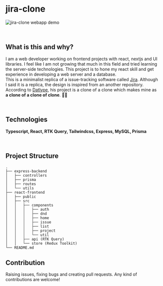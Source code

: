 # jira-clone

![jira-clone webapp demo](./jira-hq.gif)

<br/>

## What is this and why?
I am a web developer working on frontend projects with react, nextjs and UI libraries. I feel like I am not growing that much in this field and tried learning the server-side technologies. This project is to hone my react skill and get experience in developing a web server and a database.  
This is a minimalist replica of a issue-tracking software called [Jira](https://www.atlassian.com/software/jira). Although I said it is a replica, the design is inspired from an another repository. According to [Datlype](https://github.com/Datlyfe/jira_clone), his project is a clone of a clone which makes mine as **a clone of a clone of clone**. 🗿🗿

<br/>

## Technologies
**Typescript, React, RTK Query, Tailwindcss, Express, MySQL, Prisma**

<br/>

## Project Structure

```
.
├── express-backend
│   ├── controllers
│   ├── prisma
│   ├── routes
│   └── utils
├── react-frontend
│   ├── public
│   ├── src
│   │   ├── components
│   │   │   ├── auth
│   │   │   ├── dnd
│   │   │   ├── home
│   │   │   ├── issue
│   │   │   ├── list
│   │   │   ├── project
│   │   │   └── util
│   │   ├── api (RTK Query)
│   │   └── store (Redux Toolkit)
└── README.md

```

## Contribution
Raising issues, fixing bugs and creating pull requests. Any kind of contributions are welcome!
